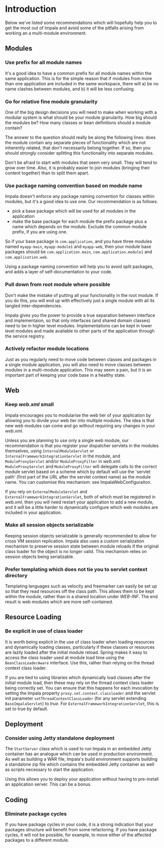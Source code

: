 # Introduction #

Below we've listed some recommendations which will hopefully help you to get the most out of
Impala and avoid some of the pitfalls arising from working an a multi-module environment.

## Modules ##

### Use prefix for all module names ###

It's a good idea to have a common prefix for all module names within the same
application. This is for the simple reason that if modules from more than one application
are included in the same workspace, there will a) be no name clashes between modules,
and b) it will be less confusing.

### Go for relative fine module granularity ###

One of the big design decisions you will need to make when working with a modular system
is what should be your module granularity. How big should the modules be? How many classes
or bean definitions should a module contain?

The answer to the question should really be along the following lines: does the module
contain any separate pieces of functionality which are not inherently related, that don't
necessarily belong together. If so, then you should strongly consider splitting this functionality
into separate modules.

Don't be afraid to start with modules that seem very small. They will tend to grow over time.
Also, it is probably easier to join modules (bringing their content together) than to split them
apart.

### Use package naming convention based on module name ###

Impala doesn't enforce any package naming convention for classes within modules, but it's a good
idea to use one. Our recommendation is as follows.

  * pick a base package which will be used for all modules in the application
  * make the base package for each module the prefix package plus a name which depends on the module. Exclude the common module prefix, if you are using one.

So if your base package is `com.application`, and you have three modules named `myapp-main`, `myapp-module1` and `myapp-web`,
then your module base packages should be `com.application.main`, `com.application.module1` and `com.application.web`.

Using a package naming convention will help you to avoid split packages, and adds a layer of self-documentation to your code.

### Pull down from root module where possible ###

Don't make the mistake of putting all your functionality in the root module. If you do this, you will end up with effectively just a single module
with all its tangled inter-dependencies.

Impala gives you the power to provide a true separation between interface and implementaion, so that only interfaces (and shared domain classes)
need to be in higher level modules. Implementations can be kept in lower level modules and made available to other parts of the application
through the service registry.

### Actively refactor module locations ###

Just as you regularly need to move code between classes and packages in a single module application, you will also need to
move classes between modules in a multi-module application. This may seem a pain, but it is an important part of keeping
your code base in a healthy state.

## Web ##

### Keep _web.xml_ small ###

Impala encourages you to modularise the web tier of your application by allowing you to
divide your web tier into multiple modules. The idea is that new web modules can come and go without
requiring any changes in your _web.xml_.

Unless you are planning to use only a single web module, our recommendation is that you
register your dispatcher servlets in the modules themselves, using `InternalModuleServlet` or
`InternalFrameworkIntegrationServlet` in the module, and `ModuleProxyServlet` and/or `ModuleProxyFilter`
in _web.xml_. `ModuleProxyServlet` and `ModuleProxyFilter` will delegate calls to the correct module
servlet based on a scheme which by default will use the 'servlet path' (first part of the URL after the
servlet context name) as the module name. You can customise this mechanism: see ImpalaWebConfiguraiton.

If you rely on `ExternalModuleServlet` and `ExternalFrameworkIntegrationServlet`, both of which
must be registered in _web.xml_, then you will need restart your application to add a new module, and
it will be a little harder to dynamically configure which web modules are included in your application.

### Make all session objects serializable ###

Keeping session objects serializable is generally recommended to allow for cross VM session replication.
Impala also uses a custom serialization mechanism to preserve session state between module reloads
if the original class loader for the object is no longer valid.
This mechanism relies on session objects being serializable.

### Prefer templating which does not tie you to servlet context directory ###

Templating languages such as velocity and freemarker can easily be set up so that they
read resources off the class path. This allows them to be kept within the module, rather
than in a shared location under _WEB-INF_. The end result is web modules which are more
self-contained.

## Resource Loading ##

### Be explicit in use of class loader ###

It is worth being explicit in the use of class loader when loading resources and dynamically
loading classes, particularly if these classes or resources are lazily loaded after the initial
module reload. Spring makes it easy to access the class loader used at module load time using the `BeanClassLoaderAware`
interface. Use this, rather than relying on the thread context class loader.

If you are tied to using libraries which dynamically load classes after the initial module load, then
these may rely on the thread context class loader being correctly set. You can ensure that this
happens for each invocation by setting the Impala property `proxy.set.context.classloader`
and the servlet init parameter `setThreadContextClassLoader` (for any servlet extending `BaseImpalaServlet`) to _true_.
For `ExternalFrameworkIntegrationServlet`, this is set to true by default.

## Deployment ##

### Consider using Jetty standalone deployment ###

The `StartServer` class which is used to run Impala in an embedded Jetty container has an analogue which
can be used in production environment. As well as building a WAR file, Impala's build environment supports
building a standalone zip file which contains the embedded Jetty container as well as scripts necessary
to start the application.

Using this allows you to deploy your application without having to pre-install an application server. This
can be a bonus.

## Coding ##

### Eliminate package cycles ###

If you have package cycles in your code, it is a strong indication that your packages structure
will benefit from some refactoring. If you have package cycles, it will not be possible, for example,
to move either of the affected packages to a different module.